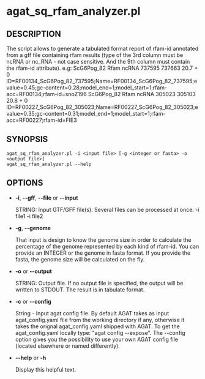 # agat_sq_rfam_analyzer.pl

## DESCRIPTION

The script allows to generate a tabulated format report of rfam-id annotated from a gff file
containing rfam results (type of the 3rd column must be ncRNA or nc_RNA - not case sensitive. And the 9th column must contain the rfam-id attribute).
    e.g:
ScG6Pog_82  Rfam  ncRNA 737595  737663  20.7  + 0 ID=RF00134_ScG6Pog_82_737595;Name=RF00134_ScG6Pog_82_737595;evalue=0.45;gc-content=0.28;model_end=1;model_start=1;rfam-acc=RF00134;rfam-id=snoZ196
ScG6Pog_82  Rfam  ncRNA 305023  305103  20.8  + 0 ID=RF00227_ScG6Pog_82_305023;Name=RF00227_ScG6Pog_82_305023;evalue=0.35;gc-content=0.31;model_end=1;model_start=1;rfam-acc=RF00227;rfam-id=FIE3

## SYNOPSIS

```
agat_sq_rfam_analyzer.pl -i <input file> [-g <integer or fasta> -o <output file>]
agat_sq_rfam_analyzer.pl --help
```

## OPTIONS

- **-i**, **--gff**, **--file** or **--input**

    STRING: Input GTF/GFF file(s). Several files can be processed at once: -i file1 -i file2

- **-g**, **--genome**

    That input is design to know the genome size in order to calculate the percentage of the genome represented by each kind of rfam-id.
    You can provide an INTEGER or the genome in fasta format. If you provide the fasta, the genome size will be calculated on the fly.

- **-o** or **--output**

    STRING: Output file.  If no output file is specified, the output will be written to STDOUT. The result is in tabulate format.

- **-c** or **--config**

    String - Input agat config file. By default AGAT takes as input agat_config.yaml file from the working directory if any,
    otherwise it takes the orignal agat_config.yaml shipped with AGAT. To get the agat_config.yaml locally type: "agat config --expose".
    The --config option gives you the possibility to use your own AGAT config file (located elsewhere or named differently).

- **--help** or **-h**

    Display this helpful text.


